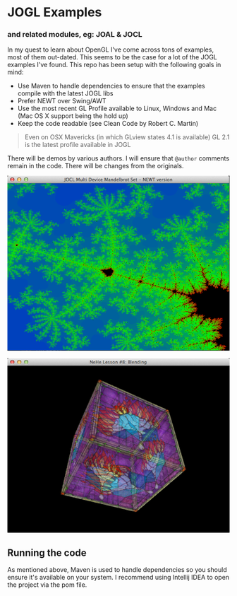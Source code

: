 JOGL Examples
=============

### and related modules, eg: JOAL & JOCL ###

In my quest to learn about OpenGL I've come across tons of examples, most of them out-dated. This seems to be the case for a lot of the JOGL examples I've found. This repo has been setup with the following goals in mind:

 * Use Maven to handle dependencies to ensure that the examples compile with the latest JOGL libs
 * Prefer NEWT over Swing/AWT
 * Use the most recent GL Profile available to Linux, Windows and Mac (Mac OS X support being the hold up)
 * Keep the code readable (see Clean Code by Robert C. Martin)

 > Even on OSX Mavericks (in which GLview states 4.1 is available) GL 2.1 is the latest profile available in JOGL

There will be demos by various authors. I will ensure that `@author` comments remain in the code. There will be changes from the originals.


![alt text](screenshots/openCL-fractal.png "Using JOCL to Generate the Mandelbrot")

![alt text](screenshots/nehe8.png "NeHe 8 - Blending")

## Running the code ##
As mentioned above, Maven is used to handle dependencies so you should ensure it's available on your system. I recommend using Intellij IDEA to open the project via the pom file.

